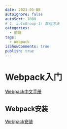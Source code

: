 ```yaml
---
date: 2021-05-08
autoIgnore: false
autoSort: 1000
# 1. autoGroup-1: 数组方法
categories:
  - 前端
tags:
  - Webpack
isShowComments: true
publish: true
---
```


# Webpack入门

[Webpack中文手册](https://www.webpackjs.com/concepts/)

## Webpack安装

[Webpack安装](https://www.webpackjs.com/guides/installation/)